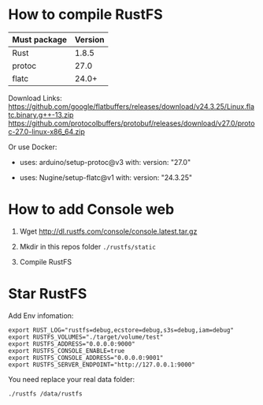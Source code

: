 # How to compile RustFS

|  Must package  |  Version  |
| - |  - |
|  Rust | 1.8.5 |
| protoc | 27.0 |
| flatc |  24.0+ |


Download  Links:
https://github.com/google/flatbuffers/releases/download/v24.3.25/Linux.flatc.binary.g++-13.zip
https://github.com/protocolbuffers/protobuf/releases/download/v27.0/protoc-27.0-linux-x86_64.zip

Or use Docker:

- uses: arduino/setup-protoc@v3
        with:
          version: "27.0"

 - uses: Nugine/setup-flatc@v1
        with:
          version: "24.3.25"



# How to add Console web

1. Wget http://dl.rustfs.com/console/console.latest.tar.gz

2. Mkdir in this repos folder `./rustfs/static`

3. Compile RustFS

   
# Star RustFS

Add Env infomation:

```
export RUST_LOG="rustfs=debug,ecstore=debug,s3s=debug,iam=debug"
export RUSTFS_VOLUMES="./target/volume/test"
export RUSTFS_ADDRESS="0.0.0.0:9000"
export RUSTFS_CONSOLE_ENABLE=true
export RUSTFS_CONSOLE_ADDRESS="0.0.0.0:9001"
export RUSTFS_SERVER_ENDPOINT="http://127.0.0.1:9000"
```

You need replace your real data folder:
```
./rustfs /data/rustfs
```
